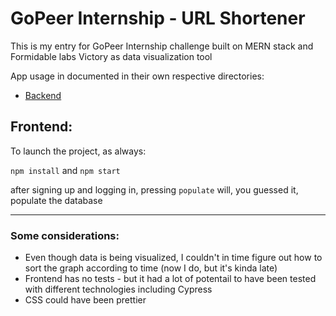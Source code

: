 # GoPeer Internship - URL Shortener

This is my entry for GoPeer Internship challenge built on MERN stack and Formidable labs Victory as data visualization tool

App usage in documented in their own respective directories:
* [Backend](./back/Backend.md)

## Frontend:

To launch the project, as always:

`npm install` and `npm start`

after signing up and logging in, pressing `populate` will, you guessed it, populate the database

---
### Some considerations:
* Even though data is being visualized, I couldn't in time figure out how to sort the graph according to time (now I do, but it's kinda late)
* Frontend has no tests - but it had a lot of potentail to have been tested with different technologies including Cypress
* CSS could have been prettier
